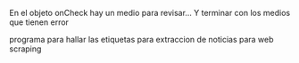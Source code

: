 En el objeto onCheck hay un medio para revisar...
Y terminar con los medios que tienen error



programa para hallar las etiquetas para extraccion de noticias para web scraping


